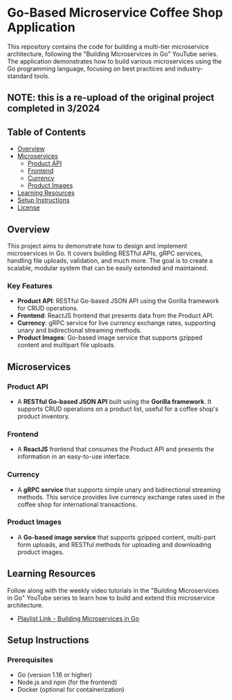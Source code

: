 # Go-Based Microservice Coffee Shop Application

This repository contains the code for building a multi-tier microservice architecture, following the "Building Microservices in Go" YouTube series. The application demonstrates how to build various microservices using the Go programming language, focusing on best practices and industry-standard tools.

## NOTE: this is a re-upload of the original project completed in 3/2024

## Table of Contents
- [Overview](#overview)
- [Microservices](#microservices)
  - [Product API](#product-api)
  - [Frontend](#frontend)
  - [Currency](#currency)
  - [Product Images](#product-images)
- [Learning Resources](#learning-resources)
- [Setup Instructions](#setup-instructions)
- [License](#license)

## Overview
This project aims to demonstrate how to design and implement microservices in Go. It covers building RESTful APIs, gRPC services, handling file uploads, validation, and much more. The goal is to create a scalable, modular system that can be easily extended and maintained.

### Key Features
- **Product API**: RESTful Go-based JSON API using the Gorilla framework for CRUD operations.
- **Frontend**: ReactJS frontend that presents data from the Product API.
- **Currency**: gRPC service for live currency exchange rates, supporting unary and bidirectional streaming methods.
- **Product Images**: Go-based image service that supports gzipped content and multipart file uploads.

## Microservices

### Product API
- A **RESTful Go-based JSON API** built using the **Gorilla framework**. It supports CRUD operations on a product list, useful for a coffee shop's product inventory.
  
### Frontend
- A **ReactJS** frontend that consumes the Product API and presents the information in an easy-to-use interface.

### Currency
- A **gRPC service** that supports simple unary and bidirectional streaming methods. This service provides live currency exchange rates used in the coffee shop for international transactions.

### Product Images
- A **Go-based image service** that supports gzipped content, multi-part form uploads, and RESTful methods for uploading and downloading product images.

## Learning Resources
Follow along with the weekly video tutorials in the "Building Microservices in Go" YouTube series to learn how to build and extend this microservice architecture.

- [Playlist Link - Building Microservices in Go](https://www.youtube.com/playlist?list=PLmD8u-IFdreyh6EUfevBcbiuCKzFk0EW_)

## Setup Instructions

### Prerequisites
- Go (version 1.16 or higher)
- Node.js and npm (for the frontend)
- Docker (optional for containerization)


